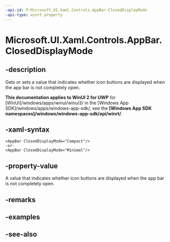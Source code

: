 ```yaml
---
-api-id: P:Microsoft.UI.Xaml.Controls.AppBar.ClosedDisplayMode
-api-type: winrt property
---
```


<!-- Property syntax
public Windows.UI.Xaml.Controls.AppBarClosedDisplayMode ClosedDisplayMode { get;  set; }
-->

# Microsoft.UI.Xaml.Controls.AppBar.ClosedDisplayMode

## -description
Gets or sets a value that indicates whether icon buttons are displayed when the app bar is not completely open.

**This documentation applies to WinUI 2 for UWP** for [WinUI]/windows/apps/winui/winui3/ in the [Windows App SDK]/windows/apps/windows-app-sdk/, see the **[Windows App SDK namespaces]/windows/windows-app-sdk/api/winrt/**.

## -xaml-syntax
```xaml
<AppBar ClosedDisplayMode="Compact"/>
-or-
<AppBar ClosedDisplayMode="Minimal"/>
```


## -property-value
A value that indicates whether icon buttons are displayed when the app bar is not completely open.

## -remarks

## -examples

## -see-also
